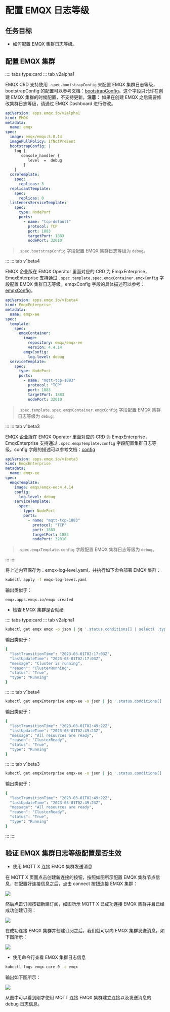 # 配置 EMQX 日志等级

## 任务目标

- 如何配置 EMQX 集群日志等级。

## 配置 EMQX 集群

:::: tabs type:card 
::: tab v2alpha1

EMQX CRD 支持使用 `.spec.bootstrapConfig` 来配置 EMQX 集群日志等级，bootstrapConfig 的配置可以参考文档：[bootstrapConfig](https://www.emqx.io/docs/zh/v5.0/admin/cfg.html)。这个字段只允许在创建 EMQX 集群的时候配置，不支持更新。**注意：** 如果在创建 EMQX 之后需要修改集群日志等级，请通过 EMQX Dashboard 进行修改。

```yaml
apiVersion: apps.emqx.io/v2alpha1
kind: EMQX
metadata:
  name: emqx
spec:
  image: emqx/emqx:5.0.14
  imagePullPolicy: IfNotPresent
  bootstrapConfig: |
    log {
       console_handler {
          level  =  debug
        } 
    }
  coreTemplate:
    spec:
      replicas: 3
  replicantTemplate:
    spec:
      replicas: 0
  listenersServiceTemplate:
    spec:
      type: NodePort
      ports:
        - name: "tcp-default"
          protocol: TCP
          port: 1883
          targetPort: 1883
          nodePort: 32010
```

> `.spec.bootstrapConfig` 字段配置 EMQX 集群日志等级为 `debug`。

:::
::: tab v1beta4

EMQX 企业版在 EMQX Operator 里面对应的 CRD 为 EmqxEnterprise，EmqxEnterprise 支持通过 `.spec.template.spec.emqxContainer.emqxConfig` 字段配置 EMQX 集群日志等级。emqxConfig 字段的具体描述可以参考：[emqxConfig](https://github.com/emqx/emqx-operator/blob/main-2.1/docs/en_US/reference/v1beta4-reference.md#emqxtemplatespec)。

```yaml
apiVersion: apps.emqx.io/v1beta4
kind: EmqxEnterprise
metadata:
  name: emqx-ee
spec:
  template:
    spec:
      emqxContainer:
        image:
          repository: emqx/emqx-ee
          version: 4.4.14
        emqxConfig:
          log.level: debug
  serviceTemplate:
    spec:
      type: NodePort
      ports:
        - name: "mqtt-tcp-1883"
          protocol: "TCP"
          port: 1883
          targetPort: 1883
          nodePort: 32010
```

> `.spec.template.spec.emqxContainer.emqxConfig` 字段配置 EMQX 集群日志等级为 `debug`。

:::
::: tab v1beta3

EMQX 企业版在 EMQX Operator 里面对应的 CRD 为 EmqxEnterprise，EmqxEnterprise 支持通过 `.spec.emqxTemplate.config` 字段配置集群日志等级。config 字段的描述可以参考文档：[config](https://github.com/emqx/emqx-operator/blob/main/docs/en_US/reference/v1beta3-reference.md#emqxenterprisetemplate)

```yaml
apiVersion: apps.emqx.io/v1beta3
kind: EmqxEnterprise
metadata:
  name: emqx-ee
spec:
  emqxTemplate:
    image: emqx/emqx-ee:4.4.14
    config:
      log.level: debug
    serviceTemplate:
      spec:
        type: NodePort
        ports:
          - name: "mqtt-tcp-1883"
            protocol: "TCP"
            port: 1883
            targetPort: 1883
            nodePort: 32010
```

> `.spec.emqxTemplate.config` 字段配置 EMQX 集群日志等级为 `debug`。

:::
::::

将上述内容保存为：emqx-log-level.yaml，并执行如下命令部署 EMQX 集群：

```bash
kubectl apply -f emqx-log-level.yaml
```

输出类似于：

```
emqx.apps.emqx.io/emqx created
```

- 检查 EMQX 集群是否就绪

:::: tabs type:card 
::: tab v2alpha1

```bash
kubectl get emqx emqx -o json | jq '.status.conditions[] | select( .type == "Running" and .status == "True")'
```

输出类似于：

```bash
{
  "lastTransitionTime": "2023-03-01T02:17:03Z",
  "lastUpdateTime": "2023-03-01T02:17:03Z",
  "message": "Cluster is running",
  "reason": "ClusterRunning",
  "status": "True",
  "type": "Running"
}
```

::: 
::: tab v1beta4

```bash
kubectl get emqxEnterprise emqx-ee -o json | jq '.status.conditions[] | select( .type == "Running" and .status == "True")
```
输出类似于：

```bash
{
  "lastTransitionTime": "2023-03-01T02:49:22Z",
  "lastUpdateTime": "2023-03-01T02:49:23Z",
  "message": "All resources are ready",
  "reason": "ClusterReady",
  "status": "True",
  "type": "Running"
}
```

::: 
::: tab v1beta3

```bash
kubectl get emqxEnterprise emqx-ee -o json | jq '.status.conditions[] | select( .type == "Running" and .status == "True")
```

输出类似于：

```bash
{
  "lastTransitionTime": "2023-03-01T02:49:22Z",
  "lastUpdateTime": "2023-03-01T02:49:23Z",
  "message": "All resources are ready",
  "reason": "ClusterReady",
  "status": "True",
  "type": "Running"
}
```

::: 
::::

## 验证 EMQX 集群日志等级配置是否生效

- 使用 MQTT X 连接 EMQX 集群发送消息

在 MQTT X 页面点击创建新连接的按钮，按照如图所示配置 EMQX 集群节点信息，在配置好连接信息之后，点击 connect 按钮连接 EMQX 集群：

![](./assets/configure-log-level/mqtt-connected.png)

然后点击订阅按钮新建订阅，如图所示 MQTT X 已成功连接 EMQX 集群并且已经成功创建订阅：

![](./assets/configure-log-level/mqtt-sub.png)

在成功连接 EMQX 集群并创建订阅之后，我们就可以向 EMQX 集群发送消息，如下图所示：

![](./assets/configure-log-level/mqtt-pub.png)

-  使用命令行查看 EMQX 集群日志信息

```bash
kubectl logs emqx-core-0 -c emqx 
```

输出如下图所示：

![](./assets/configure-log-level/emqx-debug-log.png)

从图中可以看到刚才使用 MQTT 连接 EMQX 集群建立连接以及发送消息的 debug 日志信息。